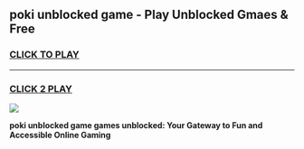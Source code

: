 
## poki unblocked game - Play Unblocked Gmaes & Free
<h3>
<a href="https://premium.freeplayer.one?title=poki_unblocked_game&ref=20F">CLICK TO PLAY</a></h3>
<hr>

<h3>
<a href="https://premium.freeplayer.one?title=poki_unblocked_game&ref=20F">CLICK 2 PLAY</a>
  
</h3>

<a href="https://premium.freeplayer.one?title=poki_unblocked_game&ref=20F/"><img src="https://clearcache.store/games.png"></a>


**poki unblocked game games unblocked: Your Gateway to Fun and Accessible Online Gaming**
